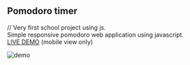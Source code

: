 ## Pomodoro timer
// Very first school project using js.  
Simple responsive pomodoro web application using javascript.  
[LIVE DEMO](https://devastion.github.io/pomodoro-timer/) (mobile view only)

![demo](https://i.imgur.com/jYvisGw.gif)
